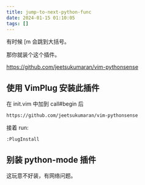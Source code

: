 ```yaml
---
title: jump-to-next-python-func
date: 2024-01-15 01:10:05
tags: []
---
```

有时候 [m 会跳到大括号。

那你就装个这个插件。

https://github.com/jeetsukumaran/vim-pythonsense

## 使用 VimPlug 安装此插件

在 init.vim 中加到 call#begin 后

```
https://github.com/jeetsukumaran/vim-pythonsense
```

接着 run:

```
:PlugInstall
```

## 别装 python-mode 插件

这玩意不好装，有网络问题。

